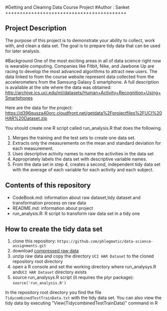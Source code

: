 #Getting and Cleaning Data Course Project
#Author : Sanket
++++++++++++++++++++++++++++++++++++++++++

## Project Description
The purpose of this project is to demonstrate your ability to collect, work with, and clean a data set.
The goal is to prepare tidy data that can be used for later analysis. 

#Background
One of the most exciting areas in all of data science right now is wearable computing.
Companies like Fitbit, Nike, and Jawbone Up are racing to develop the most advanced
algorithms to attract new users. The data linked to from the course website represent
data collected from the accelerometers from the Samsung Galaxy S smartphone.
A full description is available at the site where the data was obtained:
http://archive.ics.uci.edu/ml/datasets/Human+Activity+Recognition+Using+Smartphones

Here are the data for the project: https://d396qusza40orc.cloudfront.net/getdata%2Fprojectfiles%2FUCI%20HAR%20Dataset.zip

You should create one R script called run_analysis.R that does the following. 

1.    Merges the training and the test sets to create one data set.
2.    Extracts only the measurements on the mean and standard deviation for each measurement. 
3.    Uses descriptive activity names to name the activities in the data set
4.    Appropriately labels the data set with descriptive variable names. 
5.    From the data set in step 4, creates a second, independent tidy data set with the average of each variable for each activity and each subject.

## Contents of this repository

* CodeBook.md: information about raw dataset,tidy dataset and transformation process on raw data
* README.md: information about project
* run_analysis.R: R script to transform raw data set in a tidy one

## How to create the tidy data set
1. clone this repository: `https://github.com/phlegmatic/data-science-assignments.git`
2. download [compressed raw data](https://d396qusza40orc.cloudfront.net/getdata%2Fprojectfiles%2FUCI%20HAR%20Dataset.zip)
3. unzip raw data and copy the directory `UCI HAR Dataset` to the cloned repository root directory
4. open a R console and set the working directory where run_analysys.R and`UCI HAR Dataset` directory exists
5. source run_analysys.R script (it requires the plyr package): `source('run_analysis.R')`

In the repository root directory you find the file `TidycombinedTestTrainData.txt` with the tidy data set.
You can also view the tidy data by executing "View(TidycombinedTestTrainData)" command in R 

